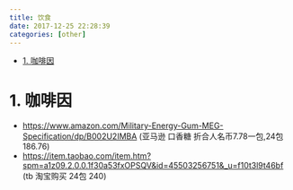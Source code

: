 ```yaml
---
title: 饮食
date: 2017-12-25 22:28:39
categories: [other]
---
```


<!-- TOC -->

- [1. 咖啡因](#1-咖啡因)

<!-- /TOC -->

<a id="markdown-1-咖啡因" name="1-咖啡因"></a>
# 1. 咖啡因

* https://www.amazon.com/Military-Energy-Gum-MEG-Specification/dp/B002U2IMBA (亚马逊 口香糖 折合人名币7.78一包,24包186.76) 
* https://item.taobao.com/item.htm?spm=a1z09.2.0.0.1f30a53fxOPSQV&id=45503256751&_u=f10t3l9t46bf (tb 淘宝购买 24包 240)